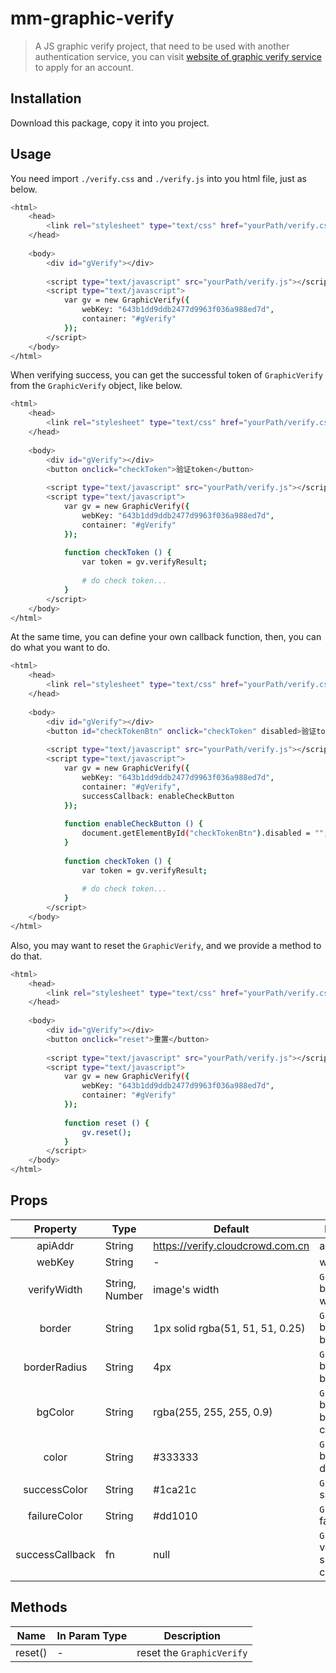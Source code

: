 # mm-graphic-verify

> A JS graphic verify project, that need to be used with another authentication service, you can visit [website of graphic verify service](https://verify.cloudcrowd.com.cn) to apply for an account.

## Installation

Download this package, copy it into you project.

## Usage

You need import `./verify.css` and `./verify.js` into you html file, just as below.

``` bash
<html>
	<head>
		<link rel="stylesheet" type="text/css" href="yourPath/verify.css">
	</head>
	
	<body>
		<div id="gVerify"></div>
		
		<script type="text/javascript" src="yourPath/verify.js"></script>
		<script type="text/javascript">
			var gv = new GraphicVerify({
				webKey: "643b1dd9ddb2477d9963f036a988ed7d",
				container: "#gVerify"
			});
		</script>
	</body>
</html>
```

When verifying success, you can get the successful token of `GraphicVerify` from the `GraphicVerify` object, like below.

``` bash
<html>
	<head>
		<link rel="stylesheet" type="text/css" href="yourPath/verify.css">
	</head>
	
	<body>
		<div id="gVerify"></div>
		<button onclick="checkToken">验证token</button>
		
		<script type="text/javascript" src="yourPath/verify.js"></script>
		<script type="text/javascript">
			var gv = new GraphicVerify({
				webKey: "643b1dd9ddb2477d9963f036a988ed7d",
				container: "#gVerify"
			});
			
			function checkToken () {
				var token = gv.verifyResult;
				
				# do check token...
			}
		</script>
	</body>
</html>
```

At the same time, you can define your own callback function, then, you can do what you want to do.

``` bash
<html>
	<head>
		<link rel="stylesheet" type="text/css" href="yourPath/verify.css">
	</head>
	
	<body>
		<div id="gVerify"></div>
		<button id="checkTokenBtn" onclick="checkToken" disabled>验证token</button>
		
		<script type="text/javascript" src="yourPath/verify.js"></script>
		<script type="text/javascript">
			var gv = new GraphicVerify({
				webKey: "643b1dd9ddb2477d9963f036a988ed7d",
				container: "#gVerify",
				successCallback: enableCheckButton
			});
			
			function enableCheckButton () {
				document.getElementById("checkTokenBtn").disabled = "";
			}
			
			function checkToken () {
				var token = gv.verifyResult;
				
				# do check token...
			}
		</script>
	</body>
</html>
```

Also, you may want to reset the `GraphicVerify`, and we provide a method to do that.

``` bash
<html>
	<head>
		<link rel="stylesheet" type="text/css" href="yourPath/verify.css">
	</head>
	
	<body>
		<div id="gVerify"></div>
		<button onclick="reset">重置</button>
		
		<script type="text/javascript" src="yourPath/verify.js"></script>
		<script type="text/javascript">
			var gv = new GraphicVerify({
				webKey: "643b1dd9ddb2477d9963f036a988ed7d",
				container: "#gVerify"
			});
			
			function reset () {
				gv.reset();
			}
		</script>
	</body>
</html>
```

## Props

| Property | Type | Default | Description |
| :------: | ---- | ------- | ----------- |
| apiAddr | String | https://verify.cloudcrowd.com.cn | api address |
| webKey | String | - | website key |
| verifyWidth | String, Number | image's width | `GraphicVerify` button's width |
| border | String | 1px solid rgba(51, 51, 51, 0.25) | `GraphicVerify` button's border |
| borderRadius | String | 4px | `GraphicVerify` button's border radius |
| bgColor | String | rgba(255, 255, 255, 0.9) | `GraphicVerify` button's background color |
| color | String | #333333 | `GraphicVerify` button's default color |
| successColor | String | #1ca21c | `GraphicVerify` success color |
| failureColor | String | #dd1010 | `GraphicVerify` failure color |
| successCallback | fn | null | `GraphicVerify` verify success callback |

## Methods

| Name | In Param Type | Description |
| :------: | ---- | ----------- |
| reset() | - | reset the `GraphicVerify` |
